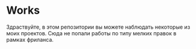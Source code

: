 # Works
Здраствуйте, в этом репозитории вы можете наблюдать некоторые из моих проектов.
Сюда не попали работы по типу мелких правок в рамках фриланса.
